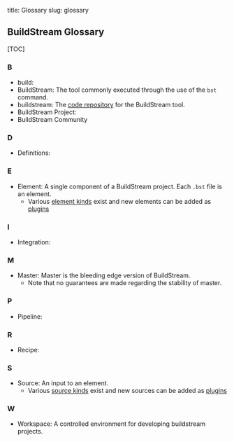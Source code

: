 title: Glossary
slug: glossary

<!-- Glossary page. Check the content structure to better understand the relation with other pages: https://gitlab.com/BuildStream/nosoftware/alignment/blob/master/content_design/content_structure_proposal_description.md#buildstream-in-detail -->

## BuildStream Glossary

[TOC]

### B

* build: <!-- vs integration -->
* BuildStream: The tool commonly executed through the use of the `bst` command. <!-- the tool -->
* buildstream: The [code repository] for the BuildStream tool. <!-- the repo -->
* BuildStream Project:
* BuildStream Community

### D

* Definitions: <!-- vs receipe -->

### E

* Element: A single component of a BuildStream project. Each `.bst` file is an element.
    * Various [element kinds] exist and new elements can be added as [plugins]

### I

* Integration: <!-- vs build -->

### M

* Master: Master is the bleeding edge version of BuildStream.
    * Note that no guarantees are made regarding the stability of master.

### P

* Pipeline:

### R

* Recipe:

### S

* Source: An input to an element.
    * Various [source kinds] exist and new sources can be added as [plugins]

### W

* Workspace: A controlled environment for developing buildstream projects.


[code repository]: https://www.gitlab.com/buildstream/buildstream
[source kinds]: https://buildstream.gitlab.io/buildstream/core_plugins.html#sources
[element kinds]: https://buildstream.gitlab.io/buildstream/core_plugins.html
[plugins]: https://buildstream.gitlab.io/buildstream/buildstream.plugin.html